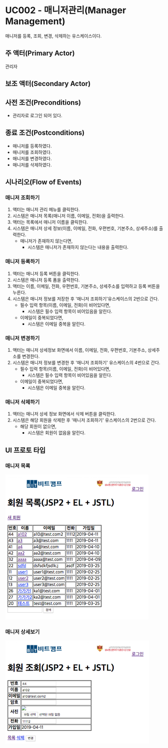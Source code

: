# UC002 - 매니저관리(Manager Management)

매니저를 등록, 조회, 변경, 삭제하는 유스케이스이다.

## 주 액터(Primary Actor)

관리자

## 보조 액터(Secondary Actor)

## 사전 조건(Preconditions)

- 관리자로 로그인 되어 있다.

## 종료 조건(Postconditions)

- 매니저를 등록하였다.
- 매니저를 조회하였다.
- 매니저를 변경하였다.
- 매니저를 삭제하였다.

## 시나리오(Flow of Events)

### 매니저 조회하기

1. 액터는 매니저 관리 메뉴를 클릭한다.
2. 시스템은 매니저 목록(매니저 이름, 이메일, 전화)을 출력한다.
3. 액터는 목록에서 매니저 이름을 클릭한다.
4. 시스템은 매니저 상세 정보(이름, 이메일, 전화, 우편번호, 기본주소, 상세주소)를 출력한다.
    - 매니저가 존재하지 않는다면,
        - 시스템은 매니저가 존재하지 않는다는 내용을 출력한다.

### 매니저 등록하기

1. 액터는 매니저 등록 버튼을 클릭한다.
2. 시스템은 매니저 등록 폼을 출력한다.
3. 액터는 이름, 이메일, 전화, 우편번호, 기본주소, 상세주소를 입력하고 등록 버튼을 누른다.
4. 시스템은 매니저 정보를 저장한 후 '매니저 조회하기'유스케이스의 2번으로 간다.
    - 필수 입력 항목(이름, 이메일, 전화)이 비어있다면,
        - 시스템은 필수 입력 항목이 비어있음을 알린다.
    - 이메일이 중복되었다면,
        - 시스템은 이메일 중복을 알린다.

### 매니저 변경하기
1. 액터는 매니저 상세정보 화면에서 이름, 이메일, 전화, 우편번호, 기본주소, 상세주소를 변경한다.
2. 시스템은 매니저 정보를 변경한 후 '매니저 조회하기' 유스케이스의 4번으로 간다.
    - 필수 입력 항목(이름, 이메일, 전화)이 비어있다면,
        - 시스템은 필수 입력 항목이 비어있음을 알린다.
    - 이메일이 중복되었다면,
        - 시스템은 이메일 중복을 알린다.

### 매니저 삭제하기
1. 액터는 매니저 상세 정보 화면에서 삭제 버튼을 클릭한다.
2. 시스템은 해당 회원을 삭제한 후 '매니저 조회하기' 유스케이스의 2번으로 간다.
    - 해당 회원이 없으면,
        - 시스템은 회원이 없음을 알린다.

## UI 프로토 타입

### 매니저 목록
![매니저 목록](./images/uc002-list.png)

### 매니저 상세보기
![매니저 상세보기](./images/uc002-detail.png)